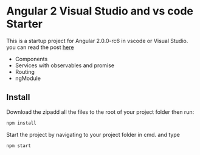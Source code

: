 # Angular 2 Visual Studio and vs code Starter
This is a startup project for Angular 2.0.0-rc6 in vscode or Visual Studio. you can read the post [here](https://olepetterdahlmann.com/2016/08/17/angular-2-in-visual-studio-2015/)

- Components
- Services with observables and promise
- Routing
- ngModule

## Install

Download the zipadd all the files to the root of your project folder then run:

```sh
npm install
```

Start the project by navigating to your project folder in cmd. and type

```sh
npm start
```